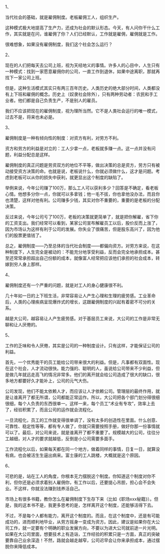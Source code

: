 1、

当代社会的基础，就是雇佣制度。老板雇佣工人，组织生产。

这种模式极大地提高了生产力，还成为社会的默认形态。今天，有人问你干什么工作，其实就是在问，谁雇佣了你？人们已经默认，工作就是雇佣，雇佣就是工作。

很难想象，如果没有雇佣制度，我们这个社会怎么运行？

2、

现在的人们把每天去公司上班，视为天经地义的事情。许多人的心目中，人生只有一种模式：找到一家愿意雇佣你的公司，一直工作到退休，如果中途离职，那就再找下一家公司上班。

但是，这种生活模式其实只有两三百年历史。人类历史的绝大部分时间，人类都没有上下班和雇佣的概念。历史上（奴隶社会除外），只有两种劳动者：农民和手工业者。他们都是自己负责生产，不是别人的雇员。

我们不应该把现在的雇佣制度，视为理所当然。它不是人类社会运行的唯一模式，过去不是，将来也未必是。

3、

雇佣制度是一种有倾向性的制度：对资方有利，对劳方不利。

资方和劳方的利益是对立的：工人少拿一点，老板就多赚一点。这一点并没有问题，利益分配总是这样。

雇佣制度的真正问题是劳资双方的地位不平等，做出决策的总是资方，劳方只有被动接受资方决策的命。也就是说，老板说什么，你就必须做什么，这才是问题。考虑到老板可以从你的损失中获利，就更显出这个制度的缺陷了。

举例来说，今年公司赚了100万，那么工人可以获利多少？回答是不确定，看老板心情。他想多分你一点，你就可以多拿钱；他一毛不拔，你也拿他没办法，而且你也清楚，这样对他有利。公司赚多少钱，其实对你不重要的，重要的是老板的分配决策。

反过来说，今年公司亏了100万，老板的决策就更简单了，就是把你解雇，省下你的工资支出。我们经常可以看到，某家公司宣布解雇员工以后，股价反而上涨了，因为市场认为这样有利于公司的发展。你失业了很痛苦，但是股东高兴了，因为他们的股票更值钱了。

总之，雇佣制度——乃至总体的当代社会制度——都偏向资方。对劳方来说，在这种制度下，人生完全是被动的：不能充分地享受利益，反而会完全地承担成本。甚至还常常承担超出自己份额的成本，就像富人经常把应该他们承担的社会成本，转嫁到穷人身上那样。

4、

雇佣制度还有一个严重的问题，就是对工人的身心健康很不利。

几十年如一日的上下班生活，非常容易让人产生心理和生理的疲劳感。工业革命后，人类的心理疾病呈现爆炸式的增长，这跟雇佣制度的兴起有着密不可分的关系。

越是大公司，越容易让人产生疲劳感。对于基层员工来说，大公司的工作是非常无聊和让人厌倦的。

5、

工作的乏味和令人厌倦，其实是公司的一种制度设计。只有这样，才能保证公司的利益。

首先，一个优秀能干的员工能给公司带来很大的利益。但是，凡事都有双面性。现在这个社会，人才流动很快。能力强的、聪明的人，虽说给公司带来不少利益，但是做几年就远走高飞的情况非常多。他们的离开就会给公司造成了很大的缺口，很多地方都要好久才能补上，公司的元气大伤。

公司发现，他们不能太依赖人才，而应该让人才依赖公司。管理层的最终作用，就是让谁离开了都无所谓，公司都能正常运作。所以，大公司把各个部门划分得很细很细，每个人负责的东西很单一。这样一来，每个员工“术业有专攻”，效率上去了，经验积累了，而且公司的运作就会流程化。

一旦流程化，员工的工作就变得很单调了，没有太多的创造性在里面。什么创意、可靠性、稳定性等等，都有专人做了，你就只需要按照手册，做好你那一份事情就可以了。最后，对公司来说，就是谁离开了都不重要了。规模越大的公司，往往分工越细，对人才的要求就越低，反倒是小公司需要多面手。

工作流程化以后，如果每天都在同一个地方，做着同样的事情，日复一日，就算没有病，也会被活生生逼出病来。富士康的工人跳楼，大概就是这个原因。

6、

可悲的是，站在工人的角度，你根本无力摆脱这个制度。你知道这个制度对你不利，但你还是必须求着别人雇佣你，有工作以后，还要提心吊胆，担心会不会失业。不这样，你就没法赚到钱养活自己。

市场上有很多书籍，教你怎么在雇佣制度下生存下来（比如《职场xxx秘籍》）。但是，我的这本书不是，我更多思考的是，怎样离开这个制度，还能够活得下去。

不过，不是每个人都有能力，离开这个制度的。而且，在这个制度中，还是有可能成功的，进而顺利地毕业，从劳方摇身一变成为资方。因此，建议是如果你在大公司工作，就一定要有个明确的职业发展方向，不要以为进大公司就前途一片光明。如果在大公司里面，想要技术上有造诣，工作经验的积累只是一方面，真正的突破要靠自己业余深造！不然，路就会越走越窄，公司迟早会让你来承担成本，通过摆脱你来降低成本。